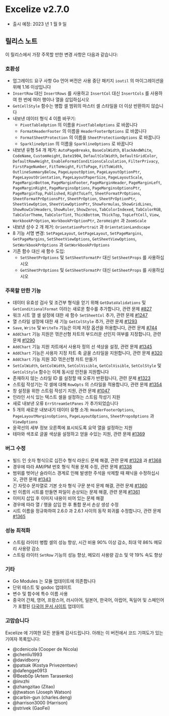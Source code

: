 # Excelize v2.7.0

* 출시 예정: 2023 년 1 월 9 일

## 릴리스 노트

이 릴리스에서 가장 주목할 만한 변경 사항은 다음과 같습니다:

### 호환성

* 업그레이드 요구 사항 Go 언어 버전은 사용 중단 패키지 `ioutil` 의 마이그레이션을 위해 1.16 이상입니다
* `InsertRow` 대신 `InsertRows` 를 사용하고 `InsertCol` 대신 `InsertCols` 를 사용하여 한 번에 여러 행이나 열을 삽입하십시오
* `GetCellStyle` 함수는 병합 셀 범위의 마스터 셀 스타일을 더 이상 반환하지 않습니다
* 내보낸 데이터 형식 4 이름 바꾸기:
  * `PivotTableOption` 의 이름을 `PivotTableOptions` 로 바꿉니다
  * `FormatHeaderFooter` 의 이름을 `HeaderFooterOptions` 로 바꿉니다
  * `FormatSheetProtection` 의 이름을 `SheetProtectionOptions` 로 바꿉니다
  * `SparklineOption` 의 이름을 `SparklineOptions` 로 바꿉니다
* 내보낸 유형 54 개 제거: `AutoPageBreaks`, `BaseColWidth`, `BlackAndWhite`, `CodeName`, `CustomHeight`, `Date1904`, `DefaultColWidth`, `DefaultGridColor`, `DefaultRowHeight`, `EnableFormatConditionsCalculation`, `FilterPrivacy`, `FirstPageNumber`, `FitToHeight`, `FitToPage`, `FitToWidth`, `OutlineSummaryBelow`, `PageLayoutOption`, `PageLayoutOptionPtr`, `PageLayoutOrientation`, `PageLayoutPaperSize`, `PageLayoutScale`, `PageMarginBottom`, `PageMarginFooter`, `PageMarginHeader`, `PageMarginLeft`, `PageMarginRight`, `PageMarginsOptions`, `PageMarginsOptionsPtr`, `PageMarginTop`, `Published`, `RightToLeft`, `SheetFormatPrOptions`, `SheetFormatPrOptionsPtr`, `SheetPrOption`, `SheetPrOptionPtr`, `SheetViewOption`, `SheetViewOptionPtr`, `ShowFormulas`, `ShowGridLines`, `ShowRowColHeaders`, `ShowRuler`, `ShowZeros`, `TabColorIndexed`, `TabColorRGB`, `TabColorTheme`, `TabColorTint`, `ThickBottom`, `ThickTop`, `TopLeftCell`, `View`, `WorkbookPrOption`, `WorkbookPrOptionPtr`, `ZeroHeight` 과 `ZoomScale`
* 내보낸 상수 2 개 제거: `OrientationPortrait` 과 `OrientationLandscape`
* 8 기능 서명 변경: `SetPageLayout`, `GetPageLayout`, `SetPageMargins`, `GetPageMargins`, `SetSheetViewOptions`, `GetSheetViewOptions`, `SetWorkbookPrOptions` 과 `GetWorkbookPrOptions`
* 기존 함수 대신 새 함수 도입:
  * `SetSheetPrOptions` 및 `SetSheetFormatPr` 대신 `SetSheetProps` 를 사용하십시오
  * `GetSheetPrOptions` 및 `GetSheetFormatPr` 대신 `GetSheetProps` 를 사용하십시오

### 주목할 만한 기능

* 데이터 유효성 검사 및 조건부 형식을 얻기 위해 `GetDataValidations` 및 `GetConditionalFormat` 이라는 새로운 함수를 추가합니다, 관련 문제 [#827](https://github.com/xuri/excelize/issues/827)
* 워크 시트 열 셀 설정에 대한 새 함수 `SetSheetCol` 추가, 관련 문제 [#1247](https://github.com/xuri/excelize/issues/1247)
* 열 스타일 설정에 대한 새 기능 `GetColStyle` 추가, 관련 문제 [#1293](https://github.com/xuri/excelize/issues/1293)
* `Save`, `Write` 및 `WriteTo` 기능은 이제 저장 옵션을 허용합니다, 관련 문제 [#744](https://github.com/xuri/excelize/issues/744)
* `AddChart` 기능 지원은 꺾은선형 차트의 부드러운 선인지 여부를 지정합니다, 관련 문제 [#1290](https://github.com/xuri/excelize/issues/1290)
* `AddChart` 기능 지원 차트에서 사용자 정의 선 색상을 설정, 관련 문제 [#1345](https://github.com/xuri/excelize/issues/1345)
* `AddChart` 기능은 사용자 지정 차트 축 글꼴 스타일을 지원합니다, 관련 문제 [#320](https://github.com/xuri/excelize/issues/320)
* `AddChart` 기능 지원 3D 꺾은선형 차트 만들기
* `SetColWidth`, `GetColWidth`, `SetColVisible`, `GetColVisible`, `SetColStyle` 및 `GetColStyle` 함수는 이제 동시성 안전을 지원합니다
* 존재하지 않는 스타일 ID 를 설정할 때 오류가 반환됩니다, 관련 문제 [#1323](https://github.com/xuri/excelize/issues/1323)
* 스트림 작성기는 각 셀에 대해 `RowOpts` 의 스타일을 적용합니다, 관련 문제 [#1354](https://github.com/xuri/excelize/issues/1354)
* 창 설정을 위한 스트림 작성기 지원, 관련 문제 [#1047](https://github.com/xuri/excelize/issues/1047)
* 인라인 서식 있는 텍스트 셀을 설정하는 스트림 작성기 지원
* 새로 내보낸 오류 `ErrStreamSetPanes` 가 추가되었습니다
* 5 개의 새로운 내보내기 데이터 유형 소개: `HeaderFooterOptions`, `PageLayoutMarginsOptions`, `PageLayoutOptions`, `SheetPropsOptions` 과 `ViewOptions`
* 윤곽선의 세부 정보 오른쪽에 표시되도록 요약 열을 설정하는 지원
* 테마와 색조로 글꼴 색상을 설정하고 얻을 수있는 지원, 관련 문제 [#1369](https://github.com/xuri/excelize/issues/1369)

### 버그 수정

* 빌드 인 숫자 형식으로 십진수 형식 라운드 문제 해결, 관련 문제 [#1328](https://github.com/xuri/excelize/issues/1328) 과 [#1368](https://github.com/xuri/excelize/issues/1368)
* 경우에 따라 AM/PM 번호 형식 적용 문제 수정, 관련 문제 [#1338](https://github.com/xuri/excelize/issues/1338)
* 범위를 벗어난 슬라이스 경계로 인해 발생한 주석을 삭제할 때 패닉을 수정하십시오, 관련 문제 [#1343](https://github.com/xuri/excelize/issues/1343)
* 긴 자릿수 문자열로 기본 숫자 형식 구문 분석 문제 해결, 관련 문제 [#1360](https://github.com/xuri/excelize/issues/1360)
* 빈 이름의 시트를 만들면 파일이 손상되는 문제 해결, 관련 문제 [#1361](https://github.com/xuri/excelize/issues/1361)
* 이미지 삽입 후 이미지 내용이 비어 있는 문제 해결
* 경우에 따라 열 / 행을 삽입 한 후 통합 문서 손상 생성 수정
* 시트 이름을 정규화하여 2.6.0 과 2.6.1 사이의 동작 회귀를 수정합니다, 관련 문제 [#1365](https://github.com/xuri/excelize/issues/1365)

### 성능 최적화

* 스트림 라이터 병합 셀의 성능 향상, 시간 비용 90% 이상 감소, 최대 약 86% 메모리 사용량 감소
* 스트림 라이터 `SetRow` 기능의 성능 향상, 메모리 사용량 감소 및 약 19% 속도 향상

### 기타

* Go Modules 는 모듈 업데이트에 의존합니다
* 단위 테스트 및 godoc 업데이트
* 변수 및 함수에 특수 이름 사용
* 중국어 간체, 영어, 프랑스어, 러시아어, 일본어, 한국어, 아랍어, 독일어 및 스페인어가 포함된 [다국어 문서 사이트](https://xuri.me/excelize) 업데이트

### 고맙습니다

Excelize 에 기여한 모든 분들께 감사드립니다. 아래는 이 버전에서 코드 기여도가 있는 기여자 목록입니다:

* @cdenicola (Cooper de Nicola)
* @chenliu1993
* @davidborry
* @patsak (Kostya Privezentsev)
* @dafengge0913
* @Beeb0p (Artem Tarasenko)
* @invzhi
* @zhangzitao (Zitao)
* @jtwatson (Joseph Watson)
* @carbin-gun (charles.deng)
* @harrison3000 (Harrison)
* @strivek (GaoFei)
